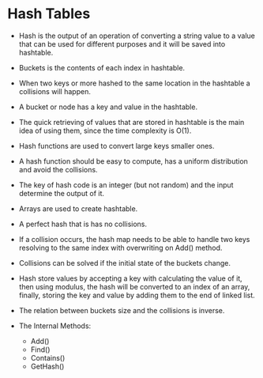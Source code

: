# Hash Tables

* Hash is the output of an operation of converting a string value to a value that can be used for different purposes and it will be saved into hashtable.

* Buckets is the contents of each index in hashtable.

* When two keys or more hashed to the same location in the hashtable a collisions will happen.

* A bucket or node has a key and value in the hashtable.
* The quick retrieving of values that are stored in hashtable is the main idea of using them, since the time complexity is O(1).
* Hash functions are used to convert large keys smaller ones.
* A hash function should be easy to compute, has a uniform distribution and avoid the collisions.

* The key of hash code is an integer (but not random) and the input determine the output of it. 
* Arrays are used to create hashtable.
* A perfect hash that is has no collisions.
* If a collision occurs, the hash map needs to be able to handle two keys resolving to the same index with overwriting on Add() method.
* Collisions can be solved if the initial state of the buckets change.
* Hash store values by accepting a key with calculating the value of it, then using modulus, the hash will be converted to an index of an array, finally, storing the key and value by adding them to the end of linked list.
* The relation between buckets size and the collisions is inverse.

* The Internal Methods: 
  * Add()
  * Find()
  * Contains()
  * GetHash()

